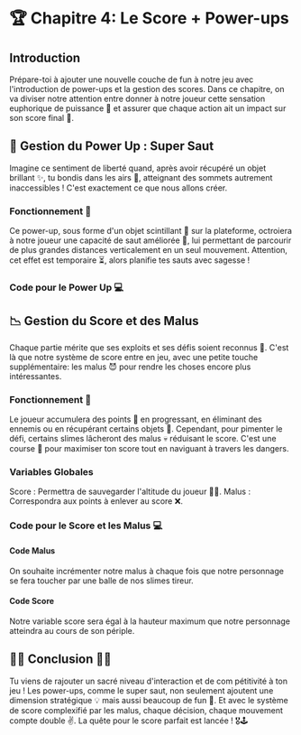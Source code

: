 # 🏆 Chapitre 4: Le Score + Power-ups
## Introduction
Prépare-toi à ajouter une nouvelle couche de fun à notre jeu avec l'introduction de power-ups et la gestion des scores. Dans ce chapitre, on va diviser notre attention entre donner à notre joueur cette sensation euphorique de puissance 🚀 et assurer que chaque action ait un impact sur son score final 🎯.

## 🐰 Gestion du Power Up : Super Saut
Imagine ce sentiment de liberté quand, après avoir récupéré un objet brillant ✨, tu bondis dans les airs 🛫, atteignant des sommets autrement inaccessibles ! C'est exactement ce que nous allons créer.

### Fonctionnement 🔧
Ce power-up, sous forme d'un objet scintillant 💎 sur la plateforme, octroiera à notre joueur une capacité de saut améliorée 🦘, lui permettant de parcourir de plus grandes distances verticalement en un seul mouvement. Attention, cet effet est temporaire ⏳, alors planifie tes sauts avec sagesse !

### Code pour le Power Up 💻


## 📉 Gestion du Score et des Malus
Chaque partie mérite que ses exploits et ses défis soient reconnus 👏. C'est là que notre système de score entre en jeu, avec une petite touche supplémentaire: les malus 😈 pour rendre les choses encore plus intéressantes.

### Fonctionnement 🔧
Le joueur accumulera des points 💯 en progressant, en éliminant des ennemis ou en récupérant certains objets 🌟. Cependant, pour pimenter le défi, certains slimes lâcheront des malus 💀 réduisant le score. C'est une course 🏁 pour maximiser ton score tout en naviguant à travers les dangers.

### Variables Globales

Score : Permettra de sauvegarder l'altitude du joueur 🧗‍♂️.
Malus : Correspondra aux points à enlever au score ❌.

### Code pour le Score et les Malus 💻

#### Code Malus

On souhaite incrémenter notre malus à chaque fois que notre personnage se fera toucher par une balle de nos slimes tireur.

#### Code Score

Notre variable score sera égal à la hauteur maximum que notre personnage atteindra au cours de son périple.

## 🚀🌟 Conclusion 🏁✨
Tu viens de rajouter un sacré niveau d'interaction et de com
pétitivité à ton jeu ! Les power-ups, comme le super saut, non seulement ajoutent une dimension stratégique 💡 mais aussi beaucoup de fun 🥳. Et avec le système de score complexifié par les malus, chaque décision, chaque mouvement compte double ✌️. La quête pour le score parfait est lancée ! 🎖️🕹️
